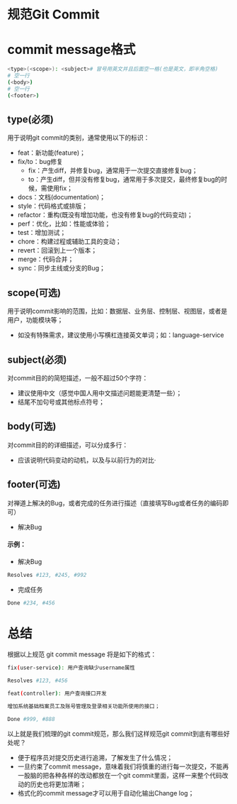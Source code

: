# 规范Git Commit

# commit message格式
```bash
<type>(<scope>): <subject># 冒号用英文并且后面空一格(也是英文，即半角空格)
# 空一行
(<body>)
# 空一行
(<footer>)
```
## type(必须)

用于说明git commit的类别，通常使用以下的标识：

- feat：新功能(feature)；
- fix/to：bug修复
   - fix：产生diff，并修复bug，通常用于一次提交直接修复bug；
   - to：产生diff，但并没有修复bug，通常用于多次提交，最终修复bug的时候，需使用fix；
- docs：文档(documentation)；
- style：代码格式或排版；
- refactor：重构(既没有增加功能，也没有修复bug的代码变动)；
- perf：优化，比如：性能或体验；
- test：增加测试；
- chore：构建过程或辅助工具的变动；
- revert：回滚到上一个版本；
- merge：代码合并；
- sync：同步主线或分支的Bug；

## scope(可选)
用于说明commit影响的范围，比如：数据层、业务层、控制层、视图层，或者是用户，功能模块等；

- 如没有特殊需求，建议使用小写横杠连接英文单词；如：language-service

## subject(必须)
对commit目的的简短描述，一般不超过50个字符：

- 建议使用中文（感觉中国人用中文描述问题能更清楚一些）；
- 结尾不加句号或其他标点符号；

## body(可选)
对commit目的的详细描述，可以分成多行：

- 应该说明代码变动的动机，以及与以前行为的对比·

## footer(可选)
对禅道上解决的Bug，或者完成的任务进行描述（直接填写Bug或者任务的编码即可）

- 解决Bug

#### 示例：
- 解决Bug
```bash
Resolves #123, #245, #992
```

- 完成任务
```bash
Done #234, #456
```

# 总结
根据以上规范 git commit message 将是如下的格式：

```bash
fix(user-service): 用户查询缺少username属性

Resolves #123, #456
```

```bash
feat(controller): 用户查询接口开发

增加系统基础档案员工及账号管理及登录相关功能所使用的接口；

Done #999, #888
```



以上就是我们梳理的git commit规范，那么我们这样规范git commit到底有哪些好处呢？

- 便于程序员对提交历史进行追溯，了解发生了什么情况；
- 一旦约束了commit message，意味着我们将慎重的进行每一次提交，不能再一股脑的把各种各样的改动都放在一个git commit里面，这样一来整个代码改动的历史也将更加清晰；
- 格式化的commit message才可以用于自动化输出Change log；



